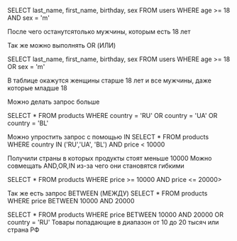 SELECT
    last_name, first_name, birthday, sex
FROM
    users
WHERE
    age >= 18 AND sex = 'm'

После чего останутсятолько мужчины, которым есть 18 лет


Так же можно выполнять OR (ИЛИ)

SELECT
    last_name, first_name, birthday, sex
FROM
    users
WHERE
    age >= 18 OR sex = 'm'

В таблице окажутся женщины старше 18 лет и все мужчины, даже которые младше 18

Можно делать запрос больше

SELECT * FROM products
WHERE  country = 'RU' OR country = 'UA' OR country = 'BL'



Можно упростить запрос с помощью IN
SELECT * FROM products
WHERE  country IN ('RU','UA', 'BL') AND price < 10000

Получили страны в которых продукты стоят меньше 10000
Можно совмещать AND,OR,IN из-за чего они становятся гибкими

SELECT * FROM products
WHERE price >= 10000 AND price <= 20000>

Так же есть запрос BETWEEN (МЕЖДУ)
SELECT * FROM products
WHERE price BETWEEN  10000 AND 20000


SELECT * FROM products
WHERE price BETWEEN 10000 AND 20000 OR country = 'RU'
Товары попадающие в диапазон от 10 до 20 тысяч или страна РФ